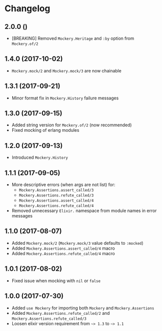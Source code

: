 # Changelog

## 2.0.0 ()
* [BREAKING] Removed `Mockery.Heritage` and `:by` option from `Mockery.of/2`

## 1.4.0 (2017-10-02)
* `Mockery.mock/2` and `Mockery.mock/3` are now chainable

## 1.3.1 (2017-09-21)
* Minor format fix in `Mockery.History` failure messages

## 1.3.0 (2017-09-15)
* Added string version for `Mockery.of/2` (now recommended)
* Fixed mocking of erlang modules

## 1.2.0 (2017-09-13)
* Introduced `Mockery.History`

## 1.1.1 (2017-09-05)
* More descriptive errors (when args are not list) for:
  * `Mockery.Assertions.assert_called/3`
  * `Mockery.Assertions.refute_called/3`
  * `Mockery.Assertions.assert_called/4`
  * `Mockery.Assertions.refute_called/4`
* Removed unnecessary `Elixir.` namespace from module names in error messages

## 1.1.0 (2017-08-07)
* Added `Mockery.mock/2` (`Mockery.mock/3` value defaults to `:mocked`)
* Added `Mockery.Assertions.assert_called/4` macro
* Added `Mockery.Assertions.refute_called/4` macro

## 1.0.1 (2017-08-02)
* Fixed issue when mocking with `nil` or `false`

## 1.0.0 (2017-07-30)
* Added `use Mockery` for importing both `Mockery` and `Mockery.Assertions`
* Added `Mockery.Assertions.refute_called/2` and `Mockery.Assertions.refute_called/3`
* Loosen elixir version requirement from `~> 1.3` to `~> 1.1`
